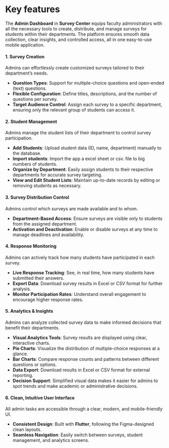 # Key features

The **Admin Dashboard** in **Survey Center** equips faculty administrators with all the necessary tools to create, distribute, and manage surveys for students within their departments. The platform ensures smooth data collection, clear insights, and controlled access, all in one easy-to-use mobile application.

#### 1. **Survey Creation**

Admins can effortlessly create customized surveys tailored to their department’s needs.

* **Question Types**: Support for multiple-choice questions and open-ended (text) questions.
* **Flexible Configuration**: Define titles, descriptions, and the number of questions per survey.
* **Target Audience Control**: Assign each survey to a specific department, ensuring only the relevant group of students can access it.

#### 2. **Student Management**

Admins manage the student lists of their department to control survey participation.

* **Add Students**: Upload student data (ID, name, department) manually to the database.
* **Import students**: Import the app a excel sheet or csv. file to big numbers of students.
* **Organize by Department**: Easily assign students to their respective departments for accurate survey targeting.
* **View and Edit Student Lists**: Maintain up-to-date records by editing or removing students as necessary.

#### 3. **Survey Distribution Control**

Admins control which surveys are made available and to whom.

* **Department-Based Access**: Ensure surveys are visible only to students from the assigned department.
* **Activation and Deactivation**: Enable or disable surveys at any time to manage deadlines and availability.

#### **4. Response Monitoring**

Admins can actively track how many students have participated in each survey.

* **Live Response Tracking**: See, in real time, how many students have submitted their answers.
* **Export Data**: Download survey results in Excel or CSV format for further analysis.
* **Monitor Participation Rates**: Understand overall engagement to encourage higher response rates.

#### 5. **Analytics & Insights**

Admins can analyze collected survey data to make informed decisions that benefit their departments.

* **Visual Analytics Tools**: Survey results are displayed using clear, interactive charts.
* **Pie Charts**: Visualize the distribution of multiple-choice responses at a glance.
* **Bar Charts**: Compare response counts and patterns between different questions or options.
* **Data Export**: Download results in Excel or CSV format for external reporting.
* **Decision Support**: Simplified visual data makes it easier for admins to spot trends and make academic or administrative decisions.

#### 6. **Clean, Intuitive User Interface**

All admin tasks are accessible through a clear, modern, and mobile-friendly UI.

* **Consistent Design**: Built with **Flutter**, following the Figma-designed clean layouts.
* **Seamless Navigation**: Easily switch between surveys, student management, and analytics screens.
